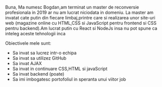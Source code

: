 Buna,
Ma numesc Bogdan,am terminat un master de reconversie profesionala in 2019 ar nu am lucrat niciodata in domeniu.
La master am invatat cate putin din fiecare limbaj,printre care si realizarea unor site-uri web (magazine online cu HTML,CSS si
JavaScript pentru frontend si CSS pentru backend).Am lucrat putin cu React si NodeJs insa nu pot spune ca inteleg aceste
tehnologii inca

Obiectivele mele sunt:

- Sa invat sa lucrez intr-o echipa
- Sa invat sa utilizez GitHub
- Sa invat AJAX
- Sa invat in continuare CSS,HTML si javaScript
- Sa invat backend (poate)
- Sa imi imbogatesc portofoliul in speranta unui viitor job
  
